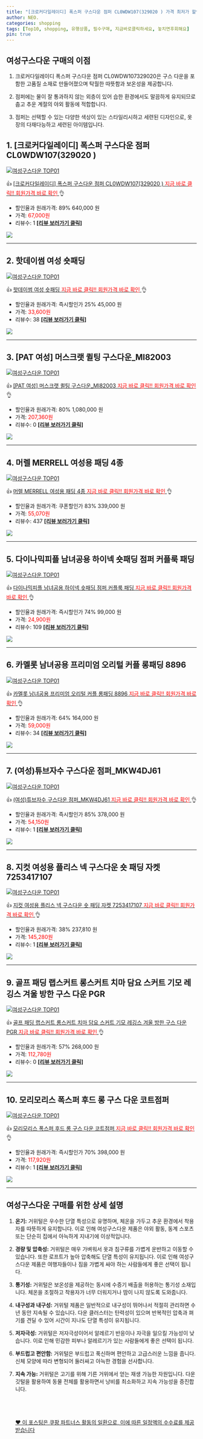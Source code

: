 ```yaml
---
title: "[크로커다일레이디] 폭스퍼 구스다운 점퍼 CL0WDW107(329020 ) 가격 최저가 할인가 여성구스다운 최저가 추천 제품 비교"
author: NEO.
categories: shopping
tags: [Top10, shopping, 유행상품, 필수구매, 지금바로클릭하세요, 놓치면후회해요]
pin: true
---
```

## 여성구스다운 구매의 이점
1. 크로커다일레이디 폭스퍼 구스다운 점퍼 CL0WDW107329020은 구스 다운을 포함한 고품질 소재로 만들어졌으며 탁월한 따뜻함과 보온성을 제공합니다.

2. 점퍼에는 물이 잘 통과하지 않는 외층이 있어 습한 환경에서도 말끔하게 유지되므로 춥고 추운 계절의 야외 활동에 적합합니다.

3. 점퍼는 선택할 수 있는 다양한 색상이 있는 스타일리시하고 세련된 디자인으로, 옷장의 다재다능하고 세련된 아이템입니다.

   

## 1. [크로커다일레이디] 폭스퍼 구스다운 점퍼 CL0WDW107(329020 )

[![여성구스다운 TOP01](https://thumbnail8.coupangcdn.com/thumbnails/remote/490x490ex/image/vendor_inventory/7a52/71b800f68e3b627772de268e8314ed646d784f2347aa89c86381a024600a.jpg)](https://link.coupang.com/re/AFFSDP?lptag=AF3617701&subid=GithubCoopas&pageKey=7605280964&traceid=V0-153&itemId=20128665301&vendorItemId=88128430394)


👍 [[크로커다일레이디] 폭스퍼 구스다운 점퍼 CL0WDW107(329020 ) <font color=red> 지금 바로 클릭!! 회원가격 바로 확인 </font> ](https://link.coupang.com/re/AFFSDP?lptag=AF3617701&subid=GithubCoopas&pageKey=7605280964&traceid=V0-153&itemId=20128665301&vendorItemId=88128430394) 👌 


- 할인율과 원래가격: 89%  640,000   원
- 가격: <span style='color:red'>67,000원</span>
- 리뷰수: 1  [**[리뷰 보러가기 클릭]**](https://link.coupang.com/re/AFFSDP?lptag=AF3617701&subid=GithubCoopas&pageKey=7605280964&traceid=V0-153&itemId=20128665301&vendorItemId=88128430394)

[![](/discount_price.png)](https://link.coupang.com/re/AFFSDP?lptag=AF3617701&subid=GithubCoopas&pageKey=7605280964&traceid=V0-153&itemId=20128665301&vendorItemId=88128430394)

---


   

## 2. 핫데이썸 여성 숏패딩

[![여성구스다운 TOP01](https://thumbnail6.coupangcdn.com/thumbnails/remote/490x490ex/image/vendor_inventory/bfb9/f2f3e80abdd36c6ad7ebe36960fccc4baabd394dd2909f637e5ec7c2d5b2.jpg)](https://link.coupang.com/re/AFFSDP?lptag=AF3617701&subid=GithubCoopas&pageKey=7614372714&traceid=V0-153&itemId=20173766498&vendorItemId=87265850712)


👍 [핫데이썸 여성 숏패딩 <font color=red> 지금 바로 클릭!! 회원가격 바로 확인 </font> ](https://link.coupang.com/re/AFFSDP?lptag=AF3617701&subid=GithubCoopas&pageKey=7614372714&traceid=V0-153&itemId=20173766498&vendorItemId=87265850712) 👌 


- 할인율과 원래가격: 즉시할인가 25%  45,000   원
- 가격: <span style='color:red'>33,600원</span>
- 리뷰수: 38  [**[리뷰 보러가기 클릭]**](https://link.coupang.com/re/AFFSDP?lptag=AF3617701&subid=GithubCoopas&pageKey=7614372714&traceid=V0-153&itemId=20173766498&vendorItemId=87265850712)

[![](/discount_price.png)](https://link.coupang.com/re/AFFSDP?lptag=AF3617701&subid=GithubCoopas&pageKey=7614372714&traceid=V0-153&itemId=20173766498&vendorItemId=87265850712)

---


   

## 3. [PAT 여성] 머스크랫 퀼팅 구스다운_MI82003

[![여성구스다운 TOP01](https://thumbnail8.coupangcdn.com/thumbnails/remote/490x490ex/image/vendor_inventory/9af1/be615a418f5be8f0537b16a07d65f15ee565ce883c46ef30f771ab5f77fd.jpg)](https://link.coupang.com/re/AFFSDP?lptag=AF3617701&subid=GithubCoopas&pageKey=7796039904&traceid=V0-153&itemId=21102210626&vendorItemId=88316447376)


👍 [[PAT 여성] 머스크랫 퀼팅 구스다운_MI82003 <font color=red> 지금 바로 클릭!! 회원가격 바로 확인 </font> ](https://link.coupang.com/re/AFFSDP?lptag=AF3617701&subid=GithubCoopas&pageKey=7796039904&traceid=V0-153&itemId=21102210626&vendorItemId=88316447376) 👌 


- 할인율과 원래가격: 80%  1,080,000   원
- 가격: <span style='color:red'>207,360원</span>
- 리뷰수: 0  [**[리뷰 보러가기 클릭]**](https://link.coupang.com/re/AFFSDP?lptag=AF3617701&subid=GithubCoopas&pageKey=7796039904&traceid=V0-153&itemId=21102210626&vendorItemId=88316447376)

[![](/discount_price.png)](https://link.coupang.com/re/AFFSDP?lptag=AF3617701&subid=GithubCoopas&pageKey=7796039904&traceid=V0-153&itemId=21102210626&vendorItemId=88316447376)

---


   

## 4. 머렐 MERRELL 여성용 패딩 4종

[![여성구스다운 TOP01](https://thumbnail10.coupangcdn.com/thumbnails/remote/490x490ex/image/vendor_inventory/447e/b1f62c6fa936f624f2c54635749551a28d7e2182949a4c529a98b769beba.png)](https://link.coupang.com/re/AFFSDP?lptag=AF3617701&subid=GithubCoopas&pageKey=7589668302&traceid=V0-153&itemId=20054304870&vendorItemId=87150448997)


👍 [머렐 MERRELL 여성용 패딩 4종 <font color=red> 지금 바로 클릭!! 회원가격 바로 확인 </font> ](https://link.coupang.com/re/AFFSDP?lptag=AF3617701&subid=GithubCoopas&pageKey=7589668302&traceid=V0-153&itemId=20054304870&vendorItemId=87150448997) 👌 


- 할인율과 원래가격: 쿠폰할인가 83%  339,000   원
- 가격: <span style='color:red'>55,070원</span>
- 리뷰수: 437  [**[리뷰 보러가기 클릭]**](https://link.coupang.com/re/AFFSDP?lptag=AF3617701&subid=GithubCoopas&pageKey=7589668302&traceid=V0-153&itemId=20054304870&vendorItemId=87150448997)

[![](/discount_price.png)](https://link.coupang.com/re/AFFSDP?lptag=AF3617701&subid=GithubCoopas&pageKey=7589668302&traceid=V0-153&itemId=20054304870&vendorItemId=87150448997)

---


   

## 5. 다이나믹피플 남녀공용 하이넥 숏패딩 점퍼 커플룩 패딩

[![여성구스다운 TOP01](https://thumbnail10.coupangcdn.com/thumbnails/remote/490x490ex/image/vendor_inventory/ec06/77f520ecf217a920f69ba3f4dd6df75eb7a7eb1ac21faabfa670215bab02.jpg)](https://link.coupang.com/re/AFFSDP?lptag=AF3617701&subid=GithubCoopas&pageKey=7662631550&traceid=V0-153&itemId=20418693775&vendorItemId=87500393274)


👍 [다이나믹피플 남녀공용 하이넥 숏패딩 점퍼 커플룩 패딩 <font color=red> 지금 바로 클릭!! 회원가격 바로 확인 </font> ](https://link.coupang.com/re/AFFSDP?lptag=AF3617701&subid=GithubCoopas&pageKey=7662631550&traceid=V0-153&itemId=20418693775&vendorItemId=87500393274) 👌 


- 할인율과 원래가격: 즉시할인가 74%  99,000   원
- 가격: <span style='color:red'>24,900원</span>
- 리뷰수: 109  [**[리뷰 보러가기 클릭]**](https://link.coupang.com/re/AFFSDP?lptag=AF3617701&subid=GithubCoopas&pageKey=7662631550&traceid=V0-153&itemId=20418693775&vendorItemId=87500393274)

[![](/discount_price.png)](https://link.coupang.com/re/AFFSDP?lptag=AF3617701&subid=GithubCoopas&pageKey=7662631550&traceid=V0-153&itemId=20418693775&vendorItemId=87500393274)

---


   

## 6. 카멜롯 남녀공용 프리미엄 오리털 커플 롱패딩 8896

[![여성구스다운 TOP01](https://thumbnail8.coupangcdn.com/thumbnails/remote/490x490ex/image/vendor_inventory/d01a/e557704ac5f180dc092c49a7f086745176792c1731ed4f36412d76618f21.jpg)](https://link.coupang.com/re/AFFSDP?lptag=AF3617701&subid=GithubCoopas&pageKey=7623501303&traceid=V0-153&itemId=20216991859&vendorItemId=85969750903)


👍 [카멜롯 남녀공용 프리미엄 오리털 커플 롱패딩 8896 <font color=red> 지금 바로 클릭!! 회원가격 바로 확인 </font> ](https://link.coupang.com/re/AFFSDP?lptag=AF3617701&subid=GithubCoopas&pageKey=7623501303&traceid=V0-153&itemId=20216991859&vendorItemId=85969750903) 👌 


- 할인율과 원래가격: 64%  164,000   원
- 가격: <span style='color:red'>59,000원</span>
- 리뷰수: 34  [**[리뷰 보러가기 클릭]**](https://link.coupang.com/re/AFFSDP?lptag=AF3617701&subid=GithubCoopas&pageKey=7623501303&traceid=V0-153&itemId=20216991859&vendorItemId=85969750903)

[![](/discount_price.png)](https://link.coupang.com/re/AFFSDP?lptag=AF3617701&subid=GithubCoopas&pageKey=7623501303&traceid=V0-153&itemId=20216991859&vendorItemId=85969750903)

---


   

## 7. (여성)튜브자수 구스다운 점퍼_MKW4DJ61

[![여성구스다운 TOP01](https://thumbnail7.coupangcdn.com/thumbnails/remote/490x490ex/image/vendor_inventory/f207/bc60e9d5a909e2799c6bbada84a0d8be3399dcc02a677c49236b243cbfc5.jpg)](https://link.coupang.com/re/AFFSDP?lptag=AF3617701&subid=GithubCoopas&pageKey=7592123397&traceid=V0-153&itemId=20064684813&vendorItemId=87087462575)


👍 [(여성)튜브자수 구스다운 점퍼_MKW4DJ61 <font color=red> 지금 바로 클릭!! 회원가격 바로 확인 </font> ](https://link.coupang.com/re/AFFSDP?lptag=AF3617701&subid=GithubCoopas&pageKey=7592123397&traceid=V0-153&itemId=20064684813&vendorItemId=87087462575) 👌 


- 할인율과 원래가격: 즉시할인가 85%  378,000   원
- 가격: <span style='color:red'>54,150원</span>
- 리뷰수: 1  [**[리뷰 보러가기 클릭]**](https://link.coupang.com/re/AFFSDP?lptag=AF3617701&subid=GithubCoopas&pageKey=7592123397&traceid=V0-153&itemId=20064684813&vendorItemId=87087462575)

[![](/discount_price.png)](https://link.coupang.com/re/AFFSDP?lptag=AF3617701&subid=GithubCoopas&pageKey=7592123397&traceid=V0-153&itemId=20064684813&vendorItemId=87087462575)

---


   

## 8. 지컷 여성용 플리스 넥 구스다운 숏 패딩 자켓 7253417107

[![여성구스다운 TOP01](https://thumbnail9.coupangcdn.com/thumbnails/remote/490x490ex/image/retail/images/904941900967109-b45edf78-a248-48b9-93a5-87a035a6bf90.jpg)](https://link.coupang.com/re/AFFSDP?lptag=AF3617701&subid=GithubCoopas&pageKey=7665005846&traceid=V0-153&itemId=20430862928&vendorItemId=87511972355)


👍 [지컷 여성용 플리스 넥 구스다운 숏 패딩 자켓 7253417107 <font color=red> 지금 바로 클릭!! 회원가격 바로 확인 </font> ](https://link.coupang.com/re/AFFSDP?lptag=AF3617701&subid=GithubCoopas&pageKey=7665005846&traceid=V0-153&itemId=20430862928&vendorItemId=87511972355) 👌 


- 할인율과 원래가격: 38%  237,810   원
- 가격: <span style='color:red'>145,280원</span>
- 리뷰수: 1  [**[리뷰 보러가기 클릭]**](https://link.coupang.com/re/AFFSDP?lptag=AF3617701&subid=GithubCoopas&pageKey=7665005846&traceid=V0-153&itemId=20430862928&vendorItemId=87511972355)

[![](/discount_price.png)](https://link.coupang.com/re/AFFSDP?lptag=AF3617701&subid=GithubCoopas&pageKey=7665005846&traceid=V0-153&itemId=20430862928&vendorItemId=87511972355)

---


   

## 9. 골프 패딩 랩스커트 롱스커트 치마 담요 스커트 기모 레깅스 겨울 방한 구스 다운 PGR

[![여성구스다운 TOP01](https://thumbnail8.coupangcdn.com/thumbnails/remote/490x490ex/image/vendor_inventory/8e46/b963856f2ba01f6308eaae34d3f0b07a9056cc5c7be17e431f334d79e260.jpeg)](https://link.coupang.com/re/AFFSDP?lptag=AF3617701&subid=GithubCoopas&pageKey=6875430126&traceid=V0-153&itemId=16461239941&vendorItemId=83651281541)


👍 [골프 패딩 랩스커트 롱스커트 치마 담요 스커트 기모 레깅스 겨울 방한 구스 다운 PGR <font color=red> 지금 바로 클릭!! 회원가격 바로 확인 </font> ](https://link.coupang.com/re/AFFSDP?lptag=AF3617701&subid=GithubCoopas&pageKey=6875430126&traceid=V0-153&itemId=16461239941&vendorItemId=83651281541) 👌 


- 할인율과 원래가격: 57%  268,000   원
- 가격: <span style='color:red'>112,780원</span>
- 리뷰수: 0  [**[리뷰 보러가기 클릭]**](https://link.coupang.com/re/AFFSDP?lptag=AF3617701&subid=GithubCoopas&pageKey=6875430126&traceid=V0-153&itemId=16461239941&vendorItemId=83651281541)

[![](/discount_price.png)](https://link.coupang.com/re/AFFSDP?lptag=AF3617701&subid=GithubCoopas&pageKey=6875430126&traceid=V0-153&itemId=16461239941&vendorItemId=83651281541)

---


   

## 10. 모리모리스 폭스퍼 후드 롱 구스 다운 코트점퍼

[![여성구스다운 TOP01](https://thumbnail7.coupangcdn.com/thumbnails/remote/490x490ex/image/vendor_inventory/210d/214a4103a554c55c95751458ca82a2ddb03ce1d5457f6b38807dc21cc755.jpg)](https://link.coupang.com/re/AFFSDP?lptag=AF3617701&subid=GithubCoopas&pageKey=7804240173&traceid=V0-153&itemId=21144220436&vendorItemId=88205815736)


👍 [모리모리스 폭스퍼 후드 롱 구스 다운 코트점퍼 <font color=red> 지금 바로 클릭!! 회원가격 바로 확인 </font> ](https://link.coupang.com/re/AFFSDP?lptag=AF3617701&subid=GithubCoopas&pageKey=7804240173&traceid=V0-153&itemId=21144220436&vendorItemId=88205815736) 👌 


- 할인율과 원래가격: 즉시할인가 70%  398,000   원
- 가격: <span style='color:red'>117,920원</span>
- 리뷰수: 1  [**[리뷰 보러가기 클릭]**](https://link.coupang.com/re/AFFSDP?lptag=AF3617701&subid=GithubCoopas&pageKey=7804240173&traceid=V0-153&itemId=21144220436&vendorItemId=88205815736)

[![](/discount_price.png)](https://link.coupang.com/re/AFFSDP?lptag=AF3617701&subid=GithubCoopas&pageKey=7804240173&traceid=V0-153&itemId=21144220436&vendorItemId=88205815736)

---
## 여성구스다운 구매를 위한 상세 설명
1. **온기:** 거위털은 우수한 단열 특성으로 유명하며, 체온을 가두고 추운 환경에서 착용자를 따뜻하게 유지합니다. 이로 인해 여성구스다운 제품은 야외 활동, 동계 스포츠 또는 단순히 집에서 아늑하게 지내기에 이상적입니다.

2. **경량 및 압축성:** 거위털은 매우 가벼워서 옷과 침구류를 가볍게 운반하고 이동할 수 있습니다. 또한 로프트가 높아 압축해도 단열 특성이 유지됩니다. 이로 인해 여성구스다운 제품은 여행자들이나 짐을 가볍게 싸야 하는 사람들에게 좋은 선택이 됩니다.

3. **통기성:** 거위털은 보온성을 제공하는 동시에 수증기 배출을 허용하는 통기성 소재입니다. 체온을 조절하고 착용자가 너무 더워지거나 땀이 나지 않도록 도와줍니다.

4. **내구성과 내구성:** 거위털 제품은 일반적으로 내구성이 뛰어나서 적절히 관리하면 수년 동안 지속될 수 있습니다. 다운 클러스터는 탄력성이 있으며 반복적인 압축과 펴기를 견딜 수 있어 시간이 지나도 단열 특성이 유지됩니다.

5. **저자극성:** 거위털은 저자극성이어서 알레르기 반응이나 자극을 일으킬 가능성이 낮습니다. 이로 인해 민감한 피부나 알레르기가 있는 사람들에게 좋은 선택이 됩니다.

6. **부드럽고 편안함:** 거위털은 부드럽고 푹신하며 편안하고 고급스러운 느낌을 줍니다. 신체 모양에 따라 변형되어 둘러싸고 아늑한 경험을 선사합니다.

7. **지속 가능:** 거위털은 고기를 위해 기른 거위에서 얻는 재생 가능한 자원입니다. 다운 깃털을 활용하여 동물 전체를 활용하면서 낭비를 최소화하고 지속 가능성을 증진합니다.<br><br><br><br><br> [ ❤  이 포스팅은 쿠팡 파트너스 활동의 일환으로, 이에 따른 일정액의 수수료를 제공받습니다](https://link.coupang.com/a/bcEFyh)